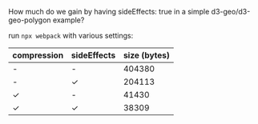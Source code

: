 How much do we gain by having sideEffects: true in a simple d3-geo/d3-geo-polygon example?

run `npx webpack` with various settings:

| compression | sideEffects | size (bytes) |
| ----------- | ----------- | ------------ |
| - | - | 404380 |
| - | ✓ | 204113 |
| ✓ | - | 41430 |
| ✓ | ✓ | 38309 |
